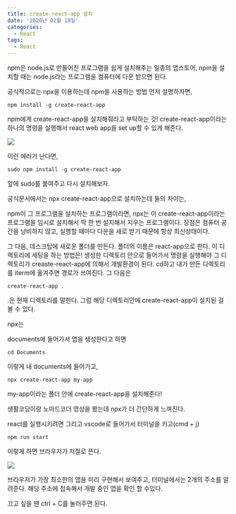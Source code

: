 ```yaml
---
title: create-react-app 설치
date: '2020년 02월 18일'
categories:
  - React
tags:
  - React
---
```


npm은 node.js로 만들어진 프로그램을 쉽게 설치해주는 일종의 앱스토어,
npm을 설치할 때는 node.js라는 프로그램을 컴퓨터에 다운 받으면 된다.

공식적으로는 npx을 이용하는데
npm을 사용하는 방법 먼저 설명하자면,

```
npm install -g create-react-app
```

npm에게 create-react-app을 설치해줘라고 부탁하는 것!
create-react-app이라는 하나의 명령을 실행해서 react web app을 set up할 수 있게 해준다.

![](https://images.velog.io/images/eunmi/post/3d9775e2-e443-4c3a-92f2-77bfb98fc6b9/%E1%84%89%E1%85%B3%E1%84%8F%E1%85%B3%E1%84%85%E1%85%B5%E1%86%AB%E1%84%89%E1%85%A3%E1%86%BA%202020-02-18%20%E1%84%8B%E1%85%A9%E1%84%92%E1%85%AE%201.44.58.png)

이런 에러가 난다면,

```
sudo npm install -g create-react-app
```

앞에 sudo를 붙여주고 다시 설치해보자.

공식문서에서는 npx create-react-app으로 설치하는데
둘의 차이는,

npm이 그 프로그램을 설치하는 프로그램이라면,
npx는 이 create-react-app이라는 프로그램을 임시로 설치해서 딱 한 번 설치해서 지우는 프로그램이다.
장점은 컴퓨터 공간을 낭비하지 않고, 실행할 때마다 다운을 새로 받기 때문에 항상 최신상태이다.

그 다음, 데스크탑에 새로운 폴더를 만든다.
폴더의 이름은 react-app으로 한다.
이 디렉토리에 세팅을 하는 방법은!
생성한 디렉토리 안으로 들어가서 명령을 실행해야 그 디렉토리가 creaste-react-app에 의해서 개발환경이 된다.
cd하고 내가 만든 디렉토리를 iterm에 옮겨주면 경로가 쓰여진다.
그 다음은

```
create-react-app .
```

.은 현재 디렉토리를 말한다.
그럼 해당 디렉토리안에 create-react-app이 설치된 걸 볼 수 있다.

npx는

documents에 들어가서 앱을 생성한다고 하면

```
cd Documents
```

이렇게 내 documents에 들어가고,

```
npx create-react-app my-app
```

my-app이라는 폴더 안에 create-react-app을 설치해준다!

생활코딩이랑 노마드코더 영상을 봤는데 npx가 더 간단하게 느껴진다.

react를 실행시키려면
그리고 vscode로 들어가서 터미널을 키고(cmd + j)

```
npm run start
```

이렇게 하면 브라우저가 저절로 뜬다.

![](https://images.velog.io/images/eunmi/post/41a72cbf-b5c5-4861-b772-d856321cdafc/image.png)

브라우저가 가장 최소한의 앱을 미리 구현해서 보여주고,
터미널에서는 2개의 주소를 알려준다.
해당 주소에 접속해서 개발 중인 앱을 확인 할 수있다.

끄고 싶을 땐 ctrl + C를 눌러주면 된다.
